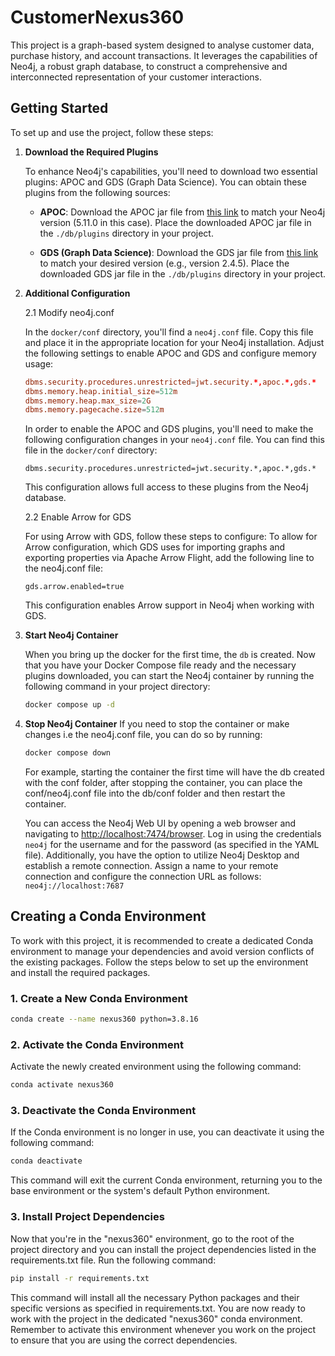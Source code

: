 # CustomerNexus360

This project is a graph-based system designed to analyse customer data, purchase history, and account transactions. It leverages the capabilities of Neo4j, a robust graph database, to construct a comprehensive and interconnected representation of your customer interactions.

## Getting Started

To set up and use the project, follow these steps:

1. **Download the Required Plugins**

    To enhance Neo4j's capabilities, you'll need to download two essential plugins: APOC and GDS (Graph Data Science). You can obtain these plugins from the following sources:

    - **APOC**: Download the APOC jar file from [this link](https://github.com/neo4j/apoc/releases/tag/5.11.0) to match your Neo4j version (5.11.0 in this case). Place the downloaded APOC jar file in the `./db/plugins` directory in your project.

    - **GDS (Graph Data Science)**: Download the GDS jar file from [this link](https://github.com/neo4j/graph-data-science/releases) to match your desired version (e.g., version 2.4.5). Place the downloaded GDS jar file in the `./db/plugins` directory in your project.

2. **Additional Configuration**

    2.1 Modify neo4j.conf

    In the `docker/conf` directory, you'll find a `neo4j.conf` file. Copy this file and place it in the appropriate location for your Neo4j installation. Adjust the following settings to enable APOC and GDS and configure memory usage:

    ```conf
    dbms.security.procedures.unrestricted=jwt.security.*,apoc.*,gds.*
    dbms.memory.heap.initial_size=512m
    dbms.memory.heap.max_size=2G
    dbms.memory.pagecache.size=512m
    ```
    In order to enable the APOC and GDS plugins, you'll need to make the following configuration changes in your `neo4j.conf` file. You can find this file in the `docker/conf` directory:

    ```shell
    dbms.security.procedures.unrestricted=jwt.security.*,apoc.*,gds.*
    ```
    This configuration allows full access to these plugins from the Neo4j database.
   
   
    2.2 Enable Arrow for GDS

    For using Arrow with GDS, follow these steps to configure:
    To allow for Arrow configuration, which GDS uses for importing graphs and exporting properties via Apache Arrow Flight, add the following line to the neo4j.conf file:
    ```
    gds.arrow.enabled=true
    ```
    This configuration enables Arrow support in Neo4j when working with GDS.
   
3. **Start Neo4j Container**

    When you bring up the docker for the first time, the `db` is created. 
    Now that you have your Docker Compose file ready and the necessary plugins downloaded, you can start the Neo4j container by running the following command in your project directory:

    ```bash
    docker compose up -d
    ```
4.  **Stop Neo4j Container**
    If you need to stop the container or make changes i.e the neo4j.conf file, you can do so by running:
    ```bash
    docker compose down
    ```
    For example, starting the container the first time will have the db created with the conf folder, after stopping the container, you can place the conf/neo4j.conf file into the db/conf folder and then restart the container.

    You can access the Neo4j Web UI by opening a web browser and navigating to [http://localhost:7474/browser](http://localhost:7474/browser). Log in using the credentials `neo4j` for the username and for the password (as specified in the YAML file). 
Additionally, you have the option to utilize Neo4j Desktop and establish a remote connection. Assign a name to your remote connection and configure the connection URL as follows: ```neo4j://localhost:7687```

## Creating a Conda Environment

To work with this project, it is recommended to create a dedicated Conda environment to manage your dependencies and avoid version conflicts of the existing packages. Follow the steps below to set up the environment and install the required packages.

### 1. Create a New Conda Environment

```bash
conda create --name nexus360 python=3.8.16
```

### 2. Activate the Conda Environment
Activate the newly created environment using the following command:

```bash
conda activate nexus360
```
### 3. Deactivate the Conda Environment
If the Conda environment is no longer in use, you can deactivate it using the following command:

```bash
conda deactivate
```
This command will exit the current Conda environment, returning you to the base environment or the system's default Python environment.

### 3. Install Project Dependencies
Now that you're in the "nexus360" environment, go to the root of the project directory and you can install the project dependencies listed in the requirements.txt file. Run the following command:
```bash
pip install -r requirements.txt
```

This command will install all the necessary Python packages and their specific versions as specified in requirements.txt.
You are now ready to work with the project in the dedicated "nexus360" conda environment. Remember to activate this environment whenever you work on the project to ensure that you are using the correct dependencies.

